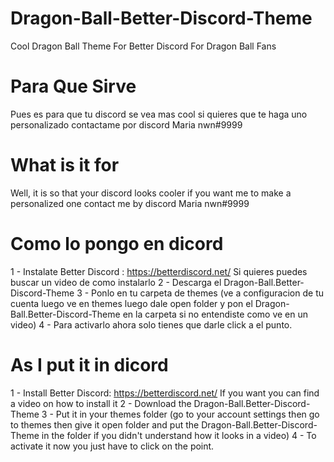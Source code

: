 # Dragon-Ball-Better-Discord-Theme
Cool Dragon Ball Theme For Better Discord For Dragon Ball Fans

# Para Que Sirve 
Pues es para que tu discord se vea mas cool si quieres que te haga uno personalizado contactame por discord Maria nwn#9999
# What is it for
Well, it is so that your discord looks cooler if you want me to make a personalized one contact me by discord Maria nwn#9999

# Como lo pongo en dicord
1 - Instalate Better Discord : https://betterdiscord.net/ Si quieres puedes buscar un video de como instalarlo
2 - Descarga el Dragon-Ball.Better-Discord-Theme 
3 - Ponlo en tu carpeta de themes (ve a configuracion de tu cuenta luego ve en themes luego dale open folder y pon el Dragon-Ball.Better-Discord-Theme en la carpeta si no entendiste como ve en un video)
4 - Para activarlo ahora solo tienes que darle click a el punto.    

# As I put it in dicord
1 - Install Better Discord: https://betterdiscord.net/ If you want you can find a video on how to install it
2 - Download the Dragon-Ball.Better-Discord-Theme
3 - Put it in your themes folder (go to your account settings then go to themes then give it open folder and put the Dragon-Ball.Better-Discord-Theme in the folder if you didn't understand how it looks in a video)
4 - To activate it now you just have to click on the point. 
